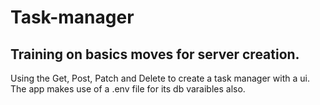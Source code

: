 # Task-manager

## Training on basics moves for server creation.


Using the Get, Post, Patch and Delete to create a task manager with a ui.
<br>
The app makes use of a .env file for its db varaibles also.
